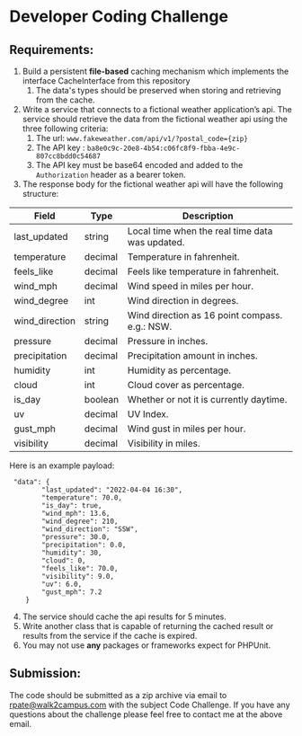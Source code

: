 # Developer Coding Challenge

## Requirements:
1. Build a persistent **file-based** caching mechanism which implements the interface CacheInterface from this repository
    1. The data's types should be preserved when storing and retrieving from the cache.
2. Write a service that connects to a fictional weather application’s api. The service
should retrieve the data from the fictional weather api using the three following
criteria:
    1. The url: `www.fakeweather.com/api/v1/?postal_code={zip}`
    2. The API key : `ba8e0c9c-20e8-4b54:c06fc8f9-fbba-4e9c-807cc8bdd0c54687`
    3. The API key must be base64 encoded and added to the `Authorization`
header as a bearer token.
3. The response body for the fictional weather api will have the following structure:

| Field          | Type        | Description |
| -------------  | ----------- | -------------------------------------------------| 
| last_updated   | string	     | Local time when the real time data was updated.  |
| temperature  	 | decimal	   | Temperature in fahrenheit.                       |
| feels_like 	   | decimal	   | Feels like temperature in fahrenheit.            |
| wind_mph	     | decimal	   | Wind speed in miles per hour.                    |
| wind_degree	   | int	       | Wind direction in degrees.|
| wind_direction | string	     | Wind direction as 16 point compass. e.g.: NSW. |
| pressure  	   | decimal	   | Pressure in inches. |
| precipitation	 | decimal	   | Precipitation amount in inches. |
| humidity	     | int	       | Humidity as percentage. |
| cloud 	       | int	       | Cloud cover as percentage.|
| is_day	       | boolean     | Whether or not it is currently daytime.|
| uv	           | decimal	   | UV Index.|
| gust_mph	     | decimal	   | Wind gust in miles per hour.|
| visibility     | decimal     | Visibility in miles. |

Here is an example payload:
```
 "data": {
        "last_updated": "2022-04-04 16:30",
        "temperature": 70.0,
        "is_day": true,
        "wind_mph": 13.6,
        "wind_degree": 210,
        "wind_direction": "SSW",
        "pressure": 30.0,
        "precipitation": 0.0,
        "humidity": 30,
        "cloud": 0,
        "feels_like": 70.0,
        "visibility": 9.0,
        "uv": 6.0,
        "gust_mph": 7.2
    }
```

4. The service should cache the api results for 5 minutes.
5. Write another class that is capable of returning the cached result or results from
the service if the cache is expired.
6. You may not use **any** packages or frameworks expect for PHPUnit.

## Submission:
The code should be submitted as a zip archive via email to
rpate@walk2campus.com with the subject Code Challenge.
If you have any questions about the challenge please feel free to contact me at
the above email.
